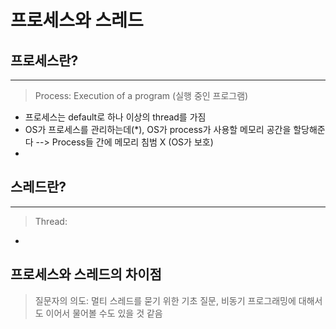 # 프로세스와 스레드

## 프로세스란?

---

> Process: Execution of a program (실행 중인 프로그램)

- 프로세스는 default로 하나 이상의 thread를 가짐
- OS가 프로세스를 관리하는데(\*), OS가 process가 사용할 메모리 공간을 할당해준다
  --> Process들 간에 메모리 침범 X (OS가 보호)
-

## 스레드란?

---

> Thread:

-

## 프로세스와 스레드의 차이점

> 질문자의 의도: 멀티 스레드를 묻기 위한 기초 질문, 비동기 프로그래밍에 대해서도 이어서 물어볼 수도 있을 것 같음
